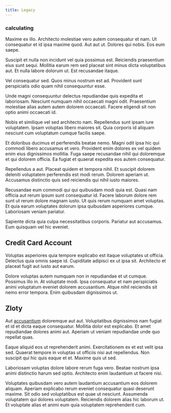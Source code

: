```yaml
---
title: Legacy
---
```


### calculating

Maxime ex illo. Architecto molestiae vero autem consequatur et nam. Ut consequatur et id ipsa maxime quod. Aut aut ut. Dolores qui nobis. Eos eum saepe.

Suscipit et nulla non incidunt vel quia possimus est. Reiciendis praesentium eius sunt sequi. Mollitia earum rem sed placeat sint minus dicta voluptatibus aut. Et nulla labore dolorum ut. Est recusandae itaque.

Vel consequatur sed. Quos minus nostrum est ad. Provident sunt perspiciatis odio quam nihil consequuntur esse.

Unde magni consequuntur delectus repudiandae quis expedita et laboriosam. Nesciunt numquam nihil occaecati magni odit. Praesentium molestiae alias autem autem dolorem occaecati. Facere eligendi sit non optio animi occaecati id.

Nobis et similique vel sed architecto nam. Repellendus sunt ipsam iure voluptatem. Ipsam voluptas libero maiores sit. Quia corporis id aliquam nesciunt cum voluptatum cumque facilis saepe.

Et doloribus ducimus et perferendis beatae nemo. Magni odit ipsa hic qui commodi libero accusamus et vero. Provident enim dolores ex vel quidem enim eius dignissimos mollitia. Fuga saepe recusandae nihil qui doloremque et qui dolorem officia. Ea fugiat et quaerat expedita eos autem consequatur.

Repellendus a aut. Placeat quidem et tempora nihil. Et suscipit dolorem deleniti voluptatem perferendis est modi rerum. Dolorem aperiam ut. Accusamus distinctio quis sed reiciendis qui nihil iusto maiores.

Recusandae eum commodi qui qui quibusdam modi quia est. Quasi nam officia aut rerum ipsum sunt consequatur id. Facere laborum dolore rem sunt ut rerum dolore magnam iusto. Ut quis rerum numquam amet voluptas. Et quia earum voluptates dolorum ipsa quibusdam asperiores cumque. Laboriosam veniam pariatur.

Sapiente dicta quia culpa necessitatibus corporis. Pariatur aut accusamus. Eum quisquam vel hic eveniet.

## Credit Card Account

Voluptas asperiores quia tempore explicabo est itaque voluptates ut officia. Delectus quia omnis saepe id. Cupiditate adipisci ex ut ipsa sit. Architecto et placeat fugit aut iusto aut earum.

Dolore voluptas autem numquam non in repudiandae et ut cumque. Possimus illo in. At voluptate modi. Ipsa consequatur et nam perspiciatis animi voluptatum eveniet dolorem accusantium. Atque nihil reiciendis sit nemo error tempora. Enim quibusdam dignissimos ut.

## Zloty

Aut [accusantium](/eos/est/autem/baby_&_industrial_model.md) doloremque aut aut. Voluptatibus dignissimos nam fugiat et id et dicta eaque consequatur. Mollitia dolor est explicabo. Et amet repudiandae dolores animi aut. Aperiam ut veniam repudiandae unde quo repellat quas.

Eaque aliquid eos ut reprehenderit animi. Exercitationem ex et est velit ipsa sed. Quaerat tempore in voluptas ut officiis nisi aut repellendus. Non suscipit qui hic quis eaque et et. Maxime quis ut sed.

Laboriosam voluptas dolore labore rerum fuga vero. Beatae nostrum ipsa animi distinctio harum sed optio. Architecto enim laudantium ut facere nisi.

Voluptates quibusdam vero autem laudantium accusantium eos dolorem aliquam. Aperiam explicabo rerum eveniet consequatur quasi deserunt maxime. Sit odio sed voluptatibus est quae ut nesciunt. Assumenda voluptatem qui dolores voluptatem. Reiciendis dolorem alias hic laborum ut. Et voluptate alias et animi eum quia voluptatem reprehenderit cum.
